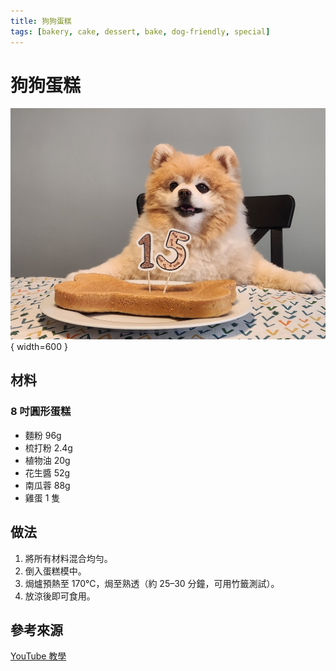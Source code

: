 ```yaml
---
title: 狗狗蛋糕
tags: [bakery, cake, dessert, bake, dog-friendly, special]
---
```


# 狗狗蛋糕

![狗狗蛋糕](../images/dog-cake.jpg){ width=600 }

## 材料

### 8 吋圓形蛋糕
- 麵粉 96g  
- 梳打粉 2.4g  
- 植物油 20g  
- 花生醬 52g  
- 南瓜蓉 88g  
- 雞蛋 1 隻  

## 做法

1. 將所有材料混合均勻。  
2. 倒入蛋糕模中。  
3. 焗爐預熱至 170℃，焗至熟透（約 25–30 分鐘，可用竹籤測試）。  
4. 放涼後即可食用。  

## 參考來源
[YouTube 教學](https://www.youtube.com/watch?v=67ZK4EjZMNU)
